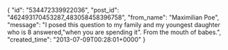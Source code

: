  {
   "id": "534472339922036",
   "post_id": "462493170453287_483058458396758",
   "from_name": "Maximilian Poe",
   "message": "I posed this question to my family and my youngest daughter who is 8 answered,\"when you are spending it\". From the mouth of babes.",
   "created_time": "2013-07-09T00:28:01+0000"
 }
